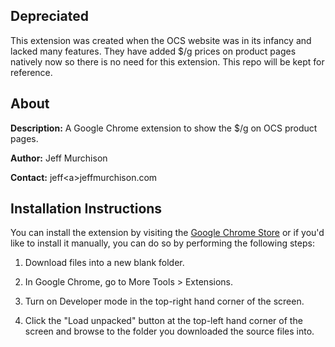 ## Depreciated

This extension was created when the OCS website was in its infancy and lacked many features. They have added $/g prices on product pages natively now so there is no need for this extension. This repo will be kept for reference.

## About

**Description:** A Google Chrome extension to show the $/g on OCS product pages.

**Author:** Jeff Murchison

**Contact:** jeff\<a>jeffmurchison.com


## Installation Instructions

You can install the extension by visiting the [Google Chrome Store](https://chrome.google.com/webstore/detail/ocs-price-per-gram/ffddjiogaehibkbejnmbcgmgpgcjfbjd) or if you'd like to install it manually, you can do so by performing the following steps:

1. Download files into a new blank folder.

2. In Google Chrome, go to More Tools > Extensions.

3. Turn on Developer mode in the top-right hand corner of the screen.

4. Click the "Load unpacked" button at the top-left hand corner of the screen and browse to the folder you downloaded the source files into.

